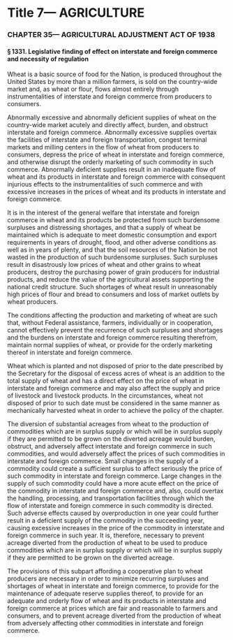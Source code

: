 
# Title 7— AGRICULTURE
### CHAPTER 35— AGRICULTURAL ADJUSTMENT ACT OF 1938
#### § 1331. Legislative finding of effect on interstate and foreign commerce and necessity of regulation

Wheat is a basic source of food for the Nation, is produced throughout the United States by more than a million farmers, is sold on the country-wide market and, as wheat or flour, flows almost entirely through instrumentalities of interstate and foreign commerce from producers to consumers.

Abnormally excessive and abnormally deficient supplies of wheat on the country-wide market acutely and directly affect, burden, and obstruct interstate and foreign commerce. Abnormally excessive supplies overtax the facilities of interstate and foreign transportation, congest terminal markets and milling centers in the flow of wheat from producers to consumers, depress the price of wheat in interstate and foreign commerce, and otherwise disrupt the orderly marketing of such commodity in such commerce. Abnormally deficient supplies result in an inadequate flow of wheat and its products in interstate and foreign commerce with consequent injurious effects to the instrumentalities of such commerce and with excessive increases in the prices of wheat and its products in interstate and foreign commerce.

It is in the interest of the general welfare that interstate and foreign commerce in wheat and its products be protected from such burdensome surpluses and distressing shortages, and that a supply of wheat be maintained which is adequate to meet domestic consumption and export requirements in years of drought, flood, and other adverse conditions as well as in years of plenty, and that the soil resources of the Nation be not wasted in the production of such burdensome surpluses. Such surpluses result in disastrously low prices of wheat and other grains to wheat producers, destroy the purchasing power of grain producers for industrial products, and reduce the value of the agricultural assets supporting the national credit structure. Such shortages of wheat result in unreasonably high prices of flour and bread to consumers and loss of market outlets by wheat producers.

The conditions affecting the production and marketing of wheat are such that, without Federal assistance, farmers, individually or in cooperation, cannot effectively prevent the recurrence of such surpluses and shortages and the burdens on interstate and foreign commerce resulting therefrom, maintain normal supplies of wheat, or provide for the orderly marketing thereof in interstate and foreign commerce.

Wheat which is planted and not disposed of prior to the date prescribed by the Secretary for the disposal of excess acres of wheat is an addition to the total supply of wheat and has a direct effect on the price of wheat in interstate and foreign commerce and may also affect the supply and price of livestock and livestock products. In the circumstances, wheat not disposed of prior to such date must be considered in the same manner as mechanically harvested wheat in order to achieve the policy of the chapter.

The diversion of substantial acreages from wheat to the production of commodities which are in surplus supply or which will be in surplus supply if they are permitted to be grown on the diverted acreage would burden, obstruct, and adversely affect interstate and foreign commerce in such commodities, and would adversely affect the prices of such commodities in interstate and foreign commerce. Small changes in the supply of a commodity could create a sufficient surplus to affect seriously the price of such commodity in interstate and foreign commerce. Large changes in the supply of such commodity could have a more acute effect on the price of the commodity in interstate and foreign commerce and, also, could overtax the handling, processing, and transportation facilities through which the flow of interstate and foreign commerce in such commodity is directed. Such adverse effects caused by overproduction in one year could further result in a deficient supply of the commodity in the succeeding year, causing excessive increases in the price of the commodity in interstate and foreign commerce in such year. It is, therefore, necessary to prevent acreage diverted from the production of wheat to be used to produce commodities which are in surplus supply or which will be in surplus supply if they are permitted to be grown on the diverted acreage.

The provisions of this subpart affording a cooperative plan to wheat producers are necessary in order to minimize recurring surpluses and shortages of wheat in interstate and foreign commerce, to provide for the maintenance of adequate reserve supplies thereof, to provide for an adequate and orderly flow of wheat and its products in interstate and foreign commerce at prices which are fair and reasonable to farmers and consumers, and to prevent acreage diverted from the production of wheat from adversely affecting other commodities in interstate and foreign commerce.
